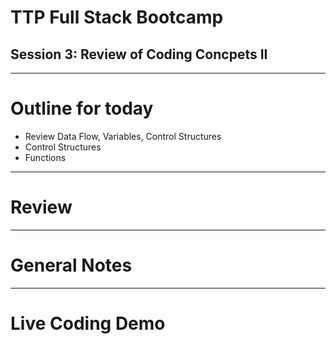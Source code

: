 # TTP Full Stack Bootcamp
## Session 3: Review of Coding Concpets II

---

# Outline for today

- Review Data Flow, Variables, Control Structures
- Control Structures
- Functions

---

# Review


---

# General Notes


---


# Live Coding Demo